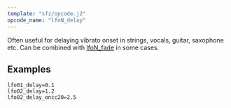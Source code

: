```yaml
---
template: "sfz/opcode.j2"
opcode_name: "lfoN_delay"
---
```

Often useful for delaying vibrato onset in strings, vocals, guitar, saxophone etc.
Can be combined with [lfoN_fade] in some cases.

## Examples

```sfz
lfo01_delay=0.1
lfo02_delay=1.2
lfo02_delay_oncc20=2.5
```


[lfoN_fade]: lfoN_fade.md
